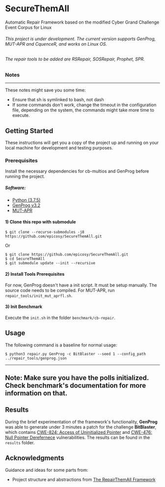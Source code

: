 # SecureThemAll
Automatic Repair Framework based on the modified Cyber Grand Challenge Event Corpus for Linux

###### This project is under development. The current version supports GenProg, MUT-APR and CquenceR, and works on Linux OS.
###### The repair tools to be added are RSRepair, SOSRepair, Prophet, SPR.

### Notes

---
These notes might save you some time:

* Ensure that sh is symlinked to bash, not dash
* If some commands don't work, change the timeout in the configuration file, depending on the system, the commands might take more time to execute.

## Getting Started

These instructions will get you a copy of the project up and running on your local machine for development and testing purposes.

### Prerequisites

Install the necessary dependencies for cb-multios and GenProg before running the project.
<br/>
##### Software:
* [Python (3.7.5)](https://www.python.org/)
* [GenProg v3.2](https://github.com/squaresLab/genprog-code.git)
* [MUT-APR](https://fyassiri.wixsite.com/mutapr)

#### 1) Clone this repo with submodule
``` console
$ git clone --recurse-submodules -j8 https://github.com/epicosy/SecureThemAll.git
```

Or

``` console
$ git clone https://github.com/epicosy/SecureThemAll.git
$ cd SecureThemAll
$ git submodule update --init --recursive
```

#### 2) Install Tools Prerequisites
For now, GenProg doesn't have a init script. It must be setup manually. The source code needs to be compiled.
For MUT-APR, run ```repair_tools/init_mut_aprfl.sh```.

#### 3) Init Benchmark
Execute the ```init.sh``` in the folder ```benchmark/cb-repair```.

## Usage
The following command is a baseline for normal usage:

``` console
$ python3 repair.py GenProg -c BitBlaster --seed 1 --config_path ../repair_tools/genprog.json 
```
---
Note: Make sure you have the polls initialized. Check benchmark's documentation for more information on that. 
---


## Results
During the brief experimentation of the framework's functionality, **GenProg** was able to generate under 3 minutes a patch for the challenge **BitBlaster**, 
which contains [CWE-824: Access of Uninitialized Pointer](http://cwe.mitre.org/data/definitions/824.html) and [CWE-476: Null Pointer Derefernece](http://cwe.mitre.org/data/definitions/476.html) vulnerabilities. 
The results can be found in the ```results``` folder.


## Acknowledgments
Guidance and ideas for some parts from:

* Project structure and abstractions from [The RepairThemAll Framework](https://github.com/program-repair/RepairThemAll)